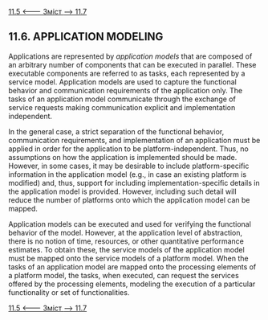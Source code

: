 [11.5 <--- ](11_5.md) [   Зміст   ](README.md) [--> 11.7](11_7.md)

## 11.6. APPLICATION MODELING

Applications are represented by *application models* that are composed of an arbitrary number of components that can be executed in parallel. These executable components are referred to as tasks, each represented by a service model. Application models are used to capture the functional behavior and communication requirements of the application only. The tasks of an application model communicate through the exchange of service requests making communication explicit and implementation independent.

In the general case, a strict separation of the functional behavior, communication requirements, and implementation of an application must be applied in order for the application to be platform-independent. Thus, no assumptions on how the application is implemented should be made. However, in some cases, it may be desirable to include platform-specific information in the application model (e.g., in case an existing platform is modified) and, thus, support for including implementation-specific details in the application model is provided. However, including such detail will reduce the number of platforms onto which the application model can be mapped.

Application models can be executed and used for verifying the functional behavior of the model. However, at the application level of abstraction, there is no notion of time, resources, or other quantitative performance estimates. To obtain these, the service models of the application model must be mapped onto the service models of a platform model. When the tasks of an application model are mapped onto the processing elements of a platform model, the tasks, when executed, can request the services offered by the processing elements, modeling the execution of a particular functionality or set of functionalities.

[11.5 <--- ](11_5.md) [   Зміст   ](README.md) [--> 11.7](11_7.md)